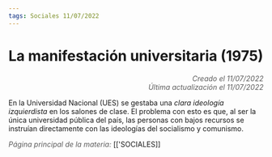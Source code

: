```yaml
---
tags: Sociales 11/07/2022
---
```


# La manifestación universitaria (1975)
<div style="text-align: right; opacity: 0.7; font-style: italic;">Creado el 11/07/2022</div>
<div style="text-align: right; opacity: 0.7; font-style: italic;">Última actualización el 11/07/2022</div>

En la Universidad Nacional (UES) se gestaba una *clara ideología izquierdista* en los salones de clase. El problema con esto es que, al ser la única universidad pública del país, las personas con bajos recursos se instruían directamente con las ideologías del socialismo y comunismo.

<span style="opacity: 0.7; font-style: italic;">Página principal de la materia:</span> [['SOCIALES]]